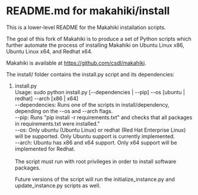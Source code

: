 README.md for makahiki/install
===============================

This is a lower-level README for the Makahiki installation scripts.

The goal of this fork of Makahiki is to produce a set of 
Python scripts which further automate the process of installing 
Makahiki on Ubuntu Linux x86, Ubuntu Linux x64, and Redhat x64.

Makahiki is available at https://github.com/csdl/makahiki.

The install/ folder contains the install.py script and its dependencies:<br/>
1. install.py<br/>
   Usage: sudo python install.py [--dependencies | --pip] --os [ubuntu | redhat] --arch [x86 | x64]<br/>
   --dependencies: Runs one of the scripts in install/dependency, depending on the --os and --arch flags.<br/>
   --pip: Runs "pip install -r requirements.txt" and checks that all packages in requirements.txt were installed."<br/>
   --os: Only ubuntu (Ubuntu Linux) or redhat (Red Hat Enterprise Linux)
         will be supported. Only Ubuntu support is currently implemented.<br/>
   --arch: Ubuntu has x86 and x64 support. Only x64 support will be implemented for Redhat.<br/>
   <br/>
   The script must run with root privileges in order to install software packages.

   Future versions of the script will run the initialize\_instance.py and update\_instance.py scripts as well.
